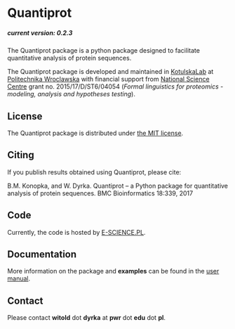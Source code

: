 # Quantiprot
##### current version: 0.2.3

The Quantiprot package is a python package designed to facilitate quantitative analysis of protein sequences.

The Quantiprot package is developed and maintained in [KotulskaLab](http://www.kotulska-lab.pwr.wroc.pl) at [Politechnika Wroclawska](http://pwr.edu.pl) with financial support from [National Science Centre](https://www.ncn.gov.pl?language=en) grant no. 2015/17/D/ST6/04054 (*Formal linguistics for proteomics - modeling, analysis and hypotheses testing*).

## License
The Quantiprot package is distributed under [the MIT license](/LICENSE.txt).

## Citing

If you publish results obtained using Quantiprot, please cite:

B.M. Konopka, and W. Dyrka. Quantiprot – a Python package for quantitative analysis of protein sequences. BMC Bioinformatics 18:339, 2017

## Code

Currently, the code is hosted by [E-SCIENCE.PL](https://git.e-science.pl/wdyrka/quantiprot).

## Documentation

More information on the package and **examples** can be found in the [user manual](/docs/manual.md).

## Contact

Please contact **witold** dot **dyrka** at **pwr** dot **edu** dot **pl**.

